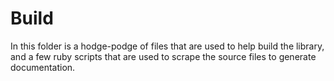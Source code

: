 


Build
=====

In this folder is a hodge-podge of files that are used to help build the library, and a few ruby scripts that are used to scrape the source files to generate documentation.